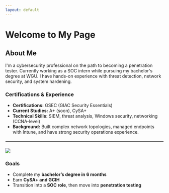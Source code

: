 ```yaml
---
layout: default
---
```


# Welcome to My Page

## About Me  
I'm a cybersecurity professional on the path to becoming a penetration tester. Currently working as a SOC intern while pursuing my bachelor's degree at WGU. I have hands-on experience with threat detection, network security, and system hardening.  

### Certifications & Experience  
- **Certifications:** GSEC (GIAC Security Essentials)  
- **Current Studies:** A+ (soon), CySA+
- **Technical Skills:** SIEM, threat analysis, Windows security, networking (CCNA-level)  
- **Background:** Built complex network topologies, managed endpoints with Intune, and have strong security operations experience.

<hr style="border: 1px solid #ccc; margin: 20px 0;">

<div style="display: flex; gap 100px;">
  <a href="https://www.credly.com/badges/eda603c2-8af8-485f-84f9-8b2901f35842/public_url">
    <img src="https://images.credly.com/size/110x110/images/8e6bde54-8a33-4ec0-9d70-90fcde581bcf/image.png">
  </a>
</div>

### Goals  
- Complete my **bachelor’s degree in 6 months**  
- Earn **CySA+ and GCIH**  
- Transition into a **SOC role**, then move into **penetration testing**



